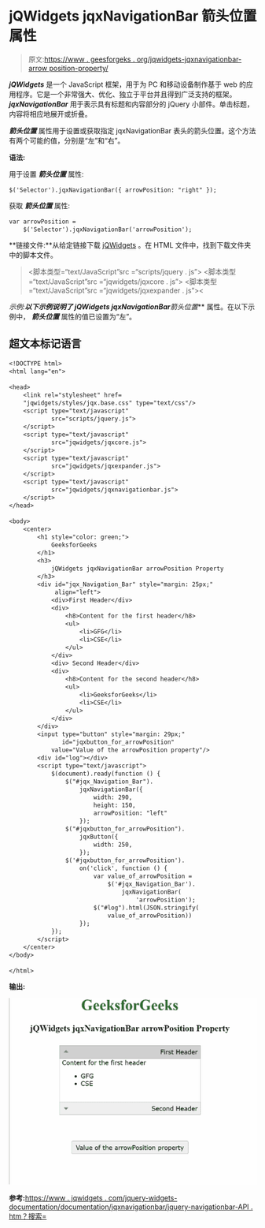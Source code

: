 # jQWidgets jqxNavigationBar 箭头位置属性

> 原文:[https://www . geesforgeks . org/jqwidgets-jqxnavigationbar-arrow position-property/](https://www.geeksforgeeks.org/jqwidgets-jqxnavigationbar-arrowposition-property/)

***jQWidgets*** 是一个 JavaScript 框架，用于为 PC 和移动设备制作基于 web 的应用程序。它是一个非常强大、优化、独立于平台并且得到广泛支持的框架。 ***jqxNavigationBar*** 用于表示具有标题和内容部分的 jQuery 小部件。单击标题，内容将相应地展开或折叠。

***箭头位置*** 属性用于设置或获取指定 jqxNavigationBar 表头的箭头位置。这个方法有两个可能的值，分别是“左”和“右”。

**语法:**

用于设置 ***箭头位置*** 属性:

```
$('Selector').jqxNavigationBar({ arrowPosition: "right" });  
```

获取 ***箭头位置*** 属性:

```
var arrowPosition = 
    $('Selector').jqxNavigationBar('arrowPosition');
```

**链接文件:**从给定链接下载 [jQWidgets](https://www.jqwidgets.com/download/) 。在 HTML 文件中，找到下载文件夹中的脚本文件。

> <link rel="”stylesheet”" href="”jqwidgets/styles/jqx.base.css”" type="”text/css”">
> <脚本类型=“text/JavaScript”src =“scripts/jquery . js”></脚本>
> <脚本类型=“text/JavaScript”src =“jqwidgets/jqxcore . js”></脚本>
> <脚本类型=“text/JavaScript”src =“jqwidgets/jqxexpander . js”><

**示例:**以下示例说明了 jQWidgets jqxNavigationBar***箭头位置*** 属性。在以下示例中， ***箭头位置*** 属性的值已设置为“左”。

## 超文本标记语言

```
<!DOCTYPE html>
<html lang="en">

<head>
    <link rel="stylesheet" href=
    "jqwidgets/styles/jqx.base.css" type="text/css"/>
    <script type="text/javascript" 
            src="scripts/jquery.js">
    </script>
    <script type="text/javascript" 
            src="jqwidgets/jqxcore.js">
    </script>
    <script type="text/javascript" 
            src="jqwidgets/jqxexpander.js">
    </script>
    <script type="text/javascript" 
            src="jqwidgets/jqxnavigationbar.js">
    </script>
</head>

<body>
    <center>
        <h1 style="color: green;">
            GeeksforGeeks
        </h1>
        <h3>
            jQWidgets jqxNavigationBar arrowPosition Property
        </h3>
        <div id="jqx_Navigation_Bar" style="margin: 25px;" 
             align="left">
            <div>First Header</div>
            <div>
                <h8>Content for the first header</h8>
                <ul>
                    <li>GFG</li>
                    <li>CSE</li>
                </ul>
            </div>
            <div> Second Header</div>
            <div>
                <h8>Content for the second header</h8>
                <ul>
                    <li>GeeksforGeeks</li>
                    <li>CSE</li>
                </ul>
            </div>
        </div>
        <input type="button" style="margin: 29px;"
               id="jqxbutton_for_arrowPosition"
            value="Value of the arrowPosition property"/>
        <div id="log"></div>
        <script type="text/javascript">
            $(document).ready(function () {
                $("#jqx_Navigation_Bar").
                    jqxNavigationBar({
                        width: 290,
                        height: 150,
                        arrowPosition: "left"
                    });
                $("#jqxbutton_for_arrowPosition").
                    jqxButton({
                        width: 250,
                    });
                $('#jqxbutton_for_arrowPosition').
                    on('click', function () {
                        var value_of_arrowPosition =
                            $('#jqx_Navigation_Bar').
                                jqxNavigationBar(
                                    'arrowPosition');
                        $("#log").html(JSON.stringify(
                            value_of_arrowPosition))
                    });
            });
        </script>
    </center>
</body>

</html>
```

**输出:**

![](img/3d12991e54751b6279cd5d466dec8500.png)

**参考:**[https://www . jqwidgets . com/jquery-widgets-documentation/documentation/jqxnavigationbar/jquery-navigationbar-API . htm？搜索=](https://www.jqwidgets.com/jquery-widgets-documentation/documentation/jqxnavigationbar/jquery-navigationbar-api.htm?search=)